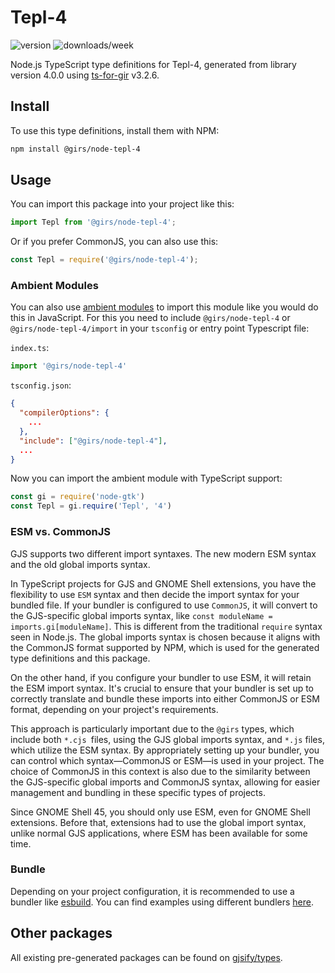 
# Tepl-4

![version](https://img.shields.io/npm/v/@girs/node-tepl-4)
![downloads/week](https://img.shields.io/npm/dw/@girs/node-tepl-4)


Node.js TypeScript type definitions for Tepl-4, generated from library version 4.0.0 using [ts-for-gir](https://github.com/gjsify/ts-for-gir) v3.2.6.


## Install

To use this type definitions, install them with NPM:
```bash
npm install @girs/node-tepl-4
```

## Usage

You can import this package into your project like this:
```ts
import Tepl from '@girs/node-tepl-4';
```

Or if you prefer CommonJS, you can also use this:
```ts
const Tepl = require('@girs/node-tepl-4');
```

### Ambient Modules

You can also use [ambient modules](https://github.com/gjsify/ts-for-gir/tree/main/packages/cli#ambient-modules) to import this module like you would do this in JavaScript.
For this you need to include `@girs/node-tepl-4` or `@girs/node-tepl-4/import` in your `tsconfig` or entry point Typescript file:

`index.ts`:
```ts
import '@girs/node-tepl-4'
```

`tsconfig.json`:
```json
{
  "compilerOptions": {
    ...
  },
  "include": ["@girs/node-tepl-4"],
  ...
}
```

Now you can import the ambient module with TypeScript support: 

```ts
const gi = require('node-gtk')
const Tepl = gi.require('Tepl', '4')
```



### ESM vs. CommonJS

GJS supports two different import syntaxes. The new modern ESM syntax and the old global imports syntax.

In TypeScript projects for GJS and GNOME Shell extensions, you have the flexibility to use `ESM` syntax and then decide the import syntax for your bundled file. If your bundler is configured to use `CommonJS`, it will convert to the GJS-specific global imports syntax, like `const moduleName = imports.gi[moduleName]`. This is different from the traditional `require` syntax seen in Node.js. The global imports syntax is chosen because it aligns with the CommonJS format supported by NPM, which is used for the generated type definitions and this package.

On the other hand, if you configure your bundler to use ESM, it will retain the ESM import syntax. It's crucial to ensure that your bundler is set up to correctly translate and bundle these imports into either CommonJS or ESM format, depending on your project's requirements.

This approach is particularly important due to the `@girs` types, which include both `*.cjs `files, using the GJS global imports syntax, and `*.js` files, which utilize the ESM syntax. By appropriately setting up your bundler, you can control which syntax—CommonJS or ESM—is used in your project. The choice of CommonJS in this context is also due to the similarity between the GJS-specific global imports and CommonJS syntax, allowing for easier management and bundling in these specific types of projects.

Since GNOME Shell 45, you should only use ESM, even for GNOME Shell extensions. Before that, extensions had to use the global import syntax, unlike normal GJS applications, where ESM has been available for some time.

### Bundle

Depending on your project configuration, it is recommended to use a bundler like [esbuild](https://esbuild.github.io/). You can find examples using different bundlers [here](https://github.com/gjsify/ts-for-gir/tree/main/examples).

## Other packages

All existing pre-generated packages can be found on [gjsify/types](https://github.com/gjsify/types).

